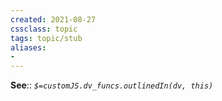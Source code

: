 ```yaml
---
created: 2021-08-27
cssclass: topic
tags: topic/stub
aliases:
- 
---
```


**See**:: 
*`$=customJS.dv_funcs.outlinedIn(dv, this)`*
